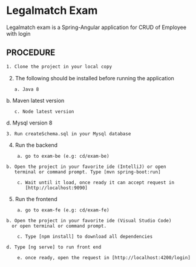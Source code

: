 # Legalmatch Exam

  Legalmatch exam is a Spring-Angular application for CRUD of Employee with login


## PROCEDURE

```bash
1. Clone the project in your local copy
```
2. The following should be installed before running the application
```
   a. Java 8
```
   b. Maven latest version
```
   c. Node latest version
```
   d. Mysql version 8
```
3. Run createSchema.sql in your Mysql database
```
4. Run the backend
```
    a. go to exam-be (e.g: cd/exam-be)
```
    b. Open the project in your favorite ide (IntelliJ) or open  
       terminal or command prompt. Type [mvn spring-boot:run]
```
    c. Wait until it load, once ready it can accept request in      
       [http://localhost:9090]
```
5. Run the frontend
```
    a. go to exam-fe (e.g: cd/exam-fe)
```
    b. Open the project in your favorite ide (Visual Studio Code)
      or open terminal or command prompt.
```
    c. Type [npm install] to download all dependencies
```
    d. Type [ng serve] to run front end
```
    e. once ready, open the request in [http://localhost:4200/login]
